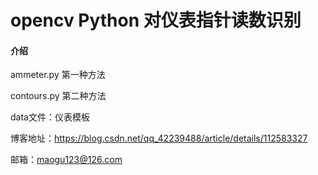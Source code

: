 # opencv  Python 对仪表指针读数识别

#### 介绍

ammeter.py 第一种方法

contours.py 第二种方法

data文件：仪表模板

博客地址：https://blog.csdn.net/qq_42239488/article/details/112583327

邮箱：maogu123@126.com